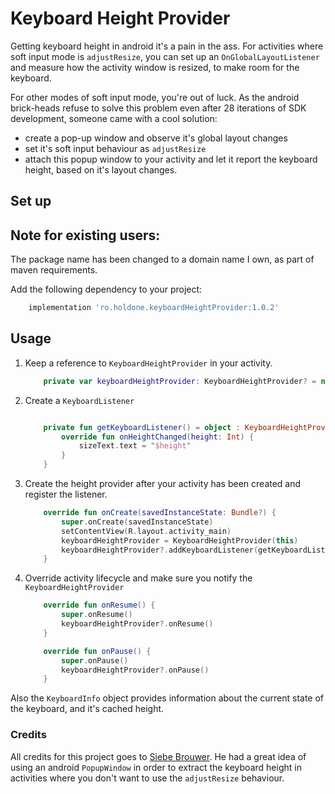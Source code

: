 # Keyboard Height Provider
Getting keyboard height in android it's a pain in the ass. For activities where soft input mode is `adjustResize`, you can set up an `OnGlobalLayoutListener` and measure how the activity window is resized, to make room for the keyboard.

For other modes of soft input mode, you're out of luck. As the android brick-heads refuse to solve this problem even after 28 iterations of SDK development, someone came with a cool solution:
* create a pop-up window and observe it's global layout changes
* set it's soft input behaviour as `adjustResize`
* attach this popup window to your activity and let it report the keyboard height, based on it's layout changes.


## Set up

## Note for existing users:
The package name has been changed to a domain name I own, as part of maven requirements.

Add the following dependency to your project:

```gradle
    implementation 'ro.holdone.keyboardHeightProvider:1.0.2'
```

## Usage

1. Keep a reference to `KeyboardHeightProvider` in your activity.

    ```kotlin
        private var keyboardHeightProvider: KeyboardHeightProvider? = null
    ```

2. Create a `KeyboardListener`

    ``` kotlin
    
        private fun getKeyboardListener() = object : KeyboardHeightProvider.KeyboardListener {
            override fun onHeightChanged(height: Int) {
                sizeText.text = "$height"
            }
        }
    ```

3. Create the height provider after your activity has been created and register the listener.

    ```kotlin
        override fun onCreate(savedInstanceState: Bundle?) {
            super.onCreate(savedInstanceState)
            setContentView(R.layout.activity_main)
            keyboardHeightProvider = KeyboardHeightProvider(this)
            keyboardHeightProvider?.addKeyboardListener(getKeyboardListener())
        }
    ```
    
4. Override activity lifecycle and make sure you notify the `KeyboardHeightProvider`

    ```kotlin 
        override fun onResume() {
            super.onResume()
            keyboardHeightProvider?.onResume()
        }
    
        override fun onPause() {
            super.onPause()
            keyboardHeightProvider?.onPause()
        }
    ```
    

Also the `KeyboardInfo` object provides information about the current state of the keyboard, and it's cached height.

### Credits
All credits for this project goes to [Siebe Brouwer](https://github.com/siebeprojects). He had a great idea of using an android `PopupWindow` in order to extract the keyboard height in activities where you don't want to use the `adjustResize` behaviour.
